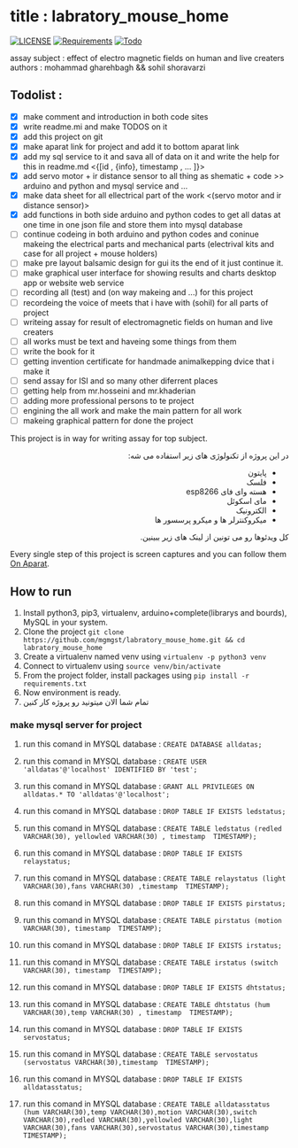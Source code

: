 # title : labratory_mouse_home

[![LICENSE](https://img.shields.io/badge/LICENSE-GPL--3.0-green)](https://github.com/jadijadi/sms_serial_verification/blob/master/LICENSE) 
[![Requirements](https://img.shields.io/badge/Requirements-See%20Here-orange)](https://github.com/jadijadi/sms_serial_verification/blob/master/requirements.txt)
[![Todo](https://img.shields.io/badge/Todo-See%20Here-success)](https://github.com/jadijadi/sms_serial_verification/blob/master/TODO.md)

assay subject : effect of electro magnetic fields on human and live creaters
authors : mohammad gharehbagh && sohil shoravarzi

## Todolist :
- [x] make comment and introduction in both code sites
- [x] write readme.mi and make TODOS on it
- [x] add this project on git 
- [x] make aparat link for project and add it to bottom aparat link
- [x] add my sql service to it and sava all of data on it and write the help for this in readme.md <{[id , {info}, timestamp , ... ]}>
- [x] add servo motor + ir distance sensor to all thing as shematic + code >> arduino and python and mysql service and ...
- [x] make data sheet for all ellectrical part of the work <(servo motor and ir distance sensor)>
- [x] add functions in both side arduino and python codes to get all datas at one time in one json file and store them into mysql database
- [ ] continue codeing in both arduino and python codes and coninue makeing the electrical parts and mechanical parts (electrival kits and case for all project + mouse holders)
- [ ] make pre layout balsamic design for gui its the end of it just continue it.
- [ ] make graphical user interface for showing results and charts desktop app or website web service
- [ ] recording all (test) and (on way makeing and ...) for this project
- [ ] recordeing the voice of meets that i have with (sohil) for all parts of project
- [ ] writeing assay for result of electromagnetic fields on human and live creaters
- [ ] all works must be text and haveing some things from them
- [ ] write the book for it
- [ ] getting invention certificate for handmade animalkepping dvice that i make it
- [ ] send assay for ISI and so many other diferrent places
- [ ] getting help from mr.hosseini and mr.khaderian
- [ ] adding more professional persons to te project
- [ ] engining the all work and make the main pattern for all work
- [ ] makeing graphical pattern for done the project

This project is in way for writing assay for top subject. 

<div dir="rtl"> 
 در این پروژه از تکنولوژی های زیر استفاده می شه:

- پایتون
- فلسک
- هسته وای فای esp8266
- مای اسکوئل
- الکترونیک
- میکروکنترلر ها و میکرو پرسسور ها

کل ویدئوها رو می تونین از لینک های زیر ببینین.
</div>

Every single step of this project is screen captures and you can follow them [On Aparat](https://www.aparat.com/assaysohil). 

## How to run
1. Install python3, pip3, virtualenv, arduino+complete(librarys and bourds), MySQL in your system.
2. Clone the project `git clone https://github.com/mgmgst/labratory_mouse_home.git && cd labratory_mouse_home`
5. Create a virtualenv named venv using `virtualenv -p python3 venv`
6. Connect to virtualenv using `source venv/bin/activate`
7. From the project folder, install packages using `pip install -r requirements.txt`
8. Now environment is ready. 
9. تمام شما الان میتونید رو پروژه کار کنین

### make mysql server for project
1. run this comand in MYSQL database : `CREATE DATABASE alldatas;`

2. run this comand in MYSQL database : `CREATE USER 'alldatas'@'localhost' IDENTIFIED BY 'test';`

3. run this comand in MYSQL database : `GRANT ALL PRIVILEGES ON alldatas.* TO 'alldatas'@'localhost';`

4. run this comand in MYSQL database : `DROP TABLE IF EXISTS ledstatus;`

5. run this comand in MYSQL database : `CREATE TABLE ledstatus (redled VARCHAR(30), yellowled VARCHAR(30) , timestamp  TIMESTAMP);`

6. run this comand in MYSQL database : `DROP TABLE IF EXISTS relaystatus;`

7. run this comand in MYSQL database : `CREATE TABLE relaystatus (light VARCHAR(30),fans VARCHAR(30) ,timestamp  TIMESTAMP);`

8. run this comand in MYSQL database : `DROP TABLE IF EXISTS pirstatus;`

9. run this comand in MYSQL database : `CREATE TABLE pirstatus (motion VARCHAR(30), timestamp  TIMESTAMP);`

10. run this comand in MYSQL database : `DROP TABLE IF EXISTS irstatus;`

11. run this comand in MYSQL database : `CREATE TABLE irstatus (switch VARCHAR(30), timestamp  TIMESTAMP);`

12. run this comand in MYSQL database : `DROP TABLE IF EXISTS dhtstatus;`

13. run this comand in MYSQL database : `CREATE TABLE dhtstatus (hum VARCHAR(30),temp VARCHAR(30) , timestamp  TIMESTAMP);`

14. run this comand in MYSQL database : `DROP TABLE IF EXISTS servostatus;`

15. run this comand in MYSQL database : `CREATE TABLE servostatus (servostatus VARCHAR(30),timestamp  TIMESTAMP);`

16. run this comand in MYSQL database : `DROP TABLE IF EXISTS alldatasstatus;`

17. run this comand in MYSQL database : `CREATE TABLE alldatasstatus (hum VARCHAR(30),temp VARCHAR(30),motion VARCHAR(30),switch VARCHAR(30),redled VARCHAR(30),yellowled VARCHAR(30),light VARCHAR(30),fans VARCHAR(30),servostatus VARCHAR(30),timestamp  TIMESTAMP);`
